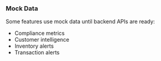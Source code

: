 ### Mock Data

Some features use mock data until backend APIs are ready:

- Compliance metrics
- Customer intelligence
- Inventory alerts
- Transaction alerts

